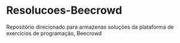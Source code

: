 # Resolucoes-Beecrowd
Repositório direcionado para armazenas soluções da plataforma de exercícios de programação, Beecrowd
